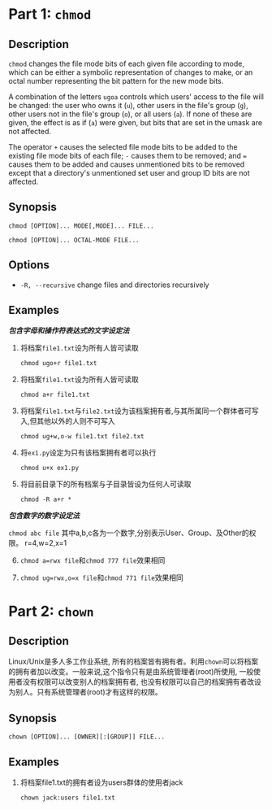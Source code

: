 # Part 1: `chmod`

## Description

`chmod` changes the file mode bits of each given file according to mode, which can be either a symbolic representation of changes to make,  or an octal number representing the bit pattern for the new mode bits.

A combination of the letters `ugoa` controls which users' access to the file will be changed: the user who owns it (`u`), other users in the file's group (`g`), other users not in the file's group (`o`), or all users (`a`). If none of these are given, the effect is as if (`a`) were given, but bits that are set in the umask are not affected.

The operator `+` causes the selected file mode bits to be added to the existing file mode bits of each  file; `-` causes them to be removed; and `=` causes them to be added and causes unmentioned bits to be removed except that a directory's unmentioned set user and group ID bits are not affected.

## Synopsis

`chmod [OPTION]... MODE[,MODE]... FILE...`

`chmod [OPTION]... OCTAL-MODE FILE...`

## Options

- `-R, --recursive` change files and directories recursively

## Examples

***包含字母和操作符表达式的文字设定法***

1. 将档案`file1.txt`设为所有⼈皆可读取

    `chmod ugo+r file1.txt`

2. 将档案`file1.txt`设为所有⼈皆可读取

    `chmod a+r file1.txt`

3. 将档案`file1.txt`与`file2.txt`设为该档案拥有者,与其所属同一个群体者可写入,但其他以外的⼈则不可写⼊

    `chmod ug+w,o-w file1.txt file2.txt`

4. 将`ex1.py`设定为只有该档案拥有者可以执⾏

    `chmod u+x ex1.py`

5. 将目前目录下的所有档案与⼦目录皆设为任何人可读取

    `chmod -R a+r *`

***包含数字的数字设定法***

`chmod abc file` 其中a,b,c各为一个数字,分别表示User、Group、及Other的权限。 r=4,w=2,x=1

6. `chmod a=rwx file`和`chmod 777 file`效果相同

7. `chmod ug=rwx,o=x file`和`chmod 771 file`效果相同

# Part 2: `chown`

## Description

Linux/Unix是多⼈多工作业系统, 所有的档案皆有拥有者。利用`chown`可以将档案的拥有者加以改变。一般来说,这个指令只有是由系统管理者(root)所使⽤, 一般使用者没有权限可以改变别人的档案拥有者, 也没有权限可以自己的档案拥有者改设为别人。只有系统管理者(root)才有这样的权限。

## Synopsis

`chown [OPTION]... [OWNER][:[GROUP]] FILE...`

## Examples

1. 将档案file1.txt的拥有者设为users群体的使⽤者jack

    `chown jack:users file1.txt`
